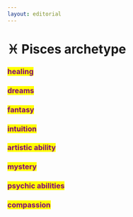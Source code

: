 ```yaml
---
layout: editorial
---
```


# ♓️ Pisces archetype

### <mark style="color:purple;">healing</mark>

### <mark style="color:purple;">dreams</mark>

### <mark style="color:purple;">fantasy</mark>

### <mark style="color:purple;">intuition</mark>

### <mark style="color:purple;">artistic ability</mark>

### <mark style="color:purple;">mystery</mark>

### <mark style="color:purple;">psychic abilities</mark>

### <mark style="color:purple;">compassion</mark>
